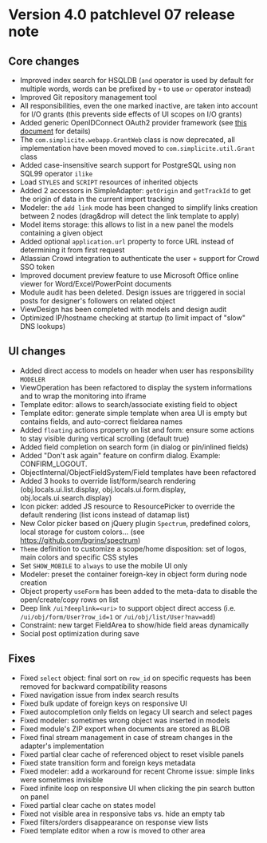 Version 4.0 patchlevel 07 release note
======================================

Core changes
------------

- Improved index search for HSQLDB (`and` operator is used by default for multiple words, words can be prefixed by `+` to use `or` operator instead)
- Improved Git repository management tool
- All responsibilities, even the one marked inactive, are taken into account for I/O grants (this prevents side effects of UI scopes on I/O grants)
- Added generic OpenIDConnect OAuth2 provider framework (see [this document](/resource/docs/authentication/tomcat-oauth2) for details)
- The `com.simplicite.webapp.GrantWeb` class is now deprecated, all implementation have been moved moved to `com.simplicite.util.Grant` class
- Added case-insensitive search support for PostgreSQL using non SQL99 operator `ilike`
- Load `STYLES` and `SCRIPT` resources of inherited objects
- Added 2 accessors in SimpleAdapter: `getOrigin` and `getTrackId` to get the origin of data in the current import tracking
- Modeler: the `add link` mode has been changed to simplify links creation between 2 nodes (drag&drop will detect the link template to apply)
- Model items storage: this allows to list in a new panel the models containing a given object
- Added optional `application.url` property to force URL instead of determining it from first request
- Atlassian Crowd integration to authenticate the user + support for Crowd SSO token
- Improved document preview feature to use Microsoft Office online viewer for Word/Excel/PowerPoint documents
- Module audit has been deleted. Design issues are triggered in social posts for designer's followers on related object
- ViewDesign has been completed with models and design audit
- Optimized IP/hostname checking at startup (to limit impact of "slow" DNS lookups)

UI changes
----------

- Added direct access to models on header when user has responsibility `MODELER`
- ViewOperation has been refactored to display the system informations and to wrap the monitoring into iframe
- Template editor: allows to search/associate existing field to object
- Template editor: generate simple template when area UI is empty but contains fields, and auto-correct fieldarea names
- Added `floating` actions property on list and form: ensure some actions to stay visible during vertical scrolling (default true)
- Added field completion on search form (in dialog or pin/inlined fields)
- Added "Don't ask again" feature on confirm dialog. Example: CONFIRM_LOGOUT.
- ObjectInternal/ObjectFieldSystem/Field templates have been refactored
- Added 3 hooks to override list/form/search rendering (obj.locals.ui.list.display, obj.locals.ui.form.display, obj.locals.ui.search.display)
- Icon picker: added JS resource to ResourcePicker to override the default rendering (list icons instead of datamap list)
- New Color picker based on jQuery plugin `Spectrum`, predefined colors, local storage for custom colors... (see https://github.com/bgrins/spectrum)
- `Theme` definition to customize a scope/home disposition: set of logos, main colors and specific CSS styles
- Set `SHOW_MOBILE` to `always` to use the mobile UI only
- Modeler: preset the container foreign-key in object form during node creation
- Object property `useForm` has been added to the meta-data to disable the open/create/copy rows on list
- Deep link `/ui?deeplink=<uri>` to support object direct access (i.e. `/ui/obj/form/User?row_id=1` or  `/ui/obj/list/User?nav=add`)
- Constraint: new target FieldArea to show/hide field areas dynamically
- Social post optimization during save

Fixes
-----

- Fixed `select` object: final sort on `row_id` on specific requests has been removed for backward compatibility reasons
- Fixed navigation issue from index search results
- Fixed bulk update of foreign keys on responsive UI
- Fixed autocompletion only fields on legacy UI search and select pages
- Fixed modeler: sometimes wrong object was inserted in models
- Fixed module's ZIP export when documents are stored as BLOB
- Fixed final stream management in case of stream changes in the adapter's implementation
- Fixed partial clear cache of referenced object to reset visible panels
- Fixed state transition form and foreign keys metadata
- Fixed modeler: add a workaround for recent Chrome issue: simple links were sometimes invisible
- Fixed infinite loop on responsive UI when clicking the pin search button on panel
- Fixed partial clear cache on states model
- Fixed not visible area in responsive tabs vs. hide an empty tab
- Fixed filters/orders disappearance on response view lists
- Fixed template editor when a row is moved to other area
